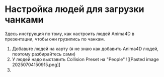 # Настройка людей для загрузки чанками

Здесь инструкция по тому, как настроить людей Anima4D в презентации, чтобы они грузились по чанкам.

 1. Добавьте людей на карту (я не знаю как добавить Anima4D людей, поэтому разбирайтесь сами)
 2. У людей надо выставить Collision Preset на "People" ![[Pasted image 20250704150915.png]]
 3. 